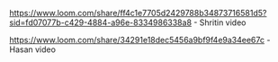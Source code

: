 https://www.loom.com/share/ff4c1e7705d2429788b34873716581d5?sid=fd07077b-c429-4884-a96e-8334986338a8 - Shritin video

https://www.loom.com/share/34291e18dec5456a9bf9f4e9a34ee67c - Hasan video
